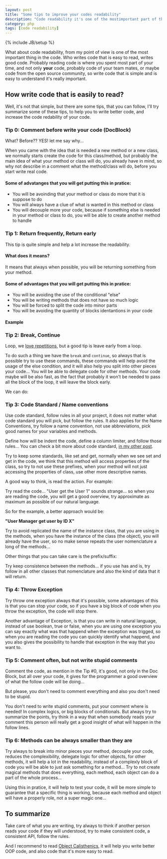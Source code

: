 ```yaml
---
layout: post
title: "Some tips to improve your codes readability"
description: "Code readability it's one of the mostimportant part of the code, there are some tips to help you improve your code readability"
category: php
tags: [code readability]
---
```

{% include JB/setup %}

What about code readability, from my point of view is one of the most important thing in the code. Who writes code that is easy to read, writes good code.
Probably reading code is where you spent most part of your time, and not only **your** code, probably code of your team mates, or maybe code from the open source community, so write code that is simple and is easy to understand it's really important.

## How write code that is easily to read?

Well, it's not that simple, but there are some tips, that you can follow, I'll try summarize some of these tips, to help you to write better code, and increase the code redability of your code.

### Tip 0: Comment before write your code (DocBlock)

What? Before?? YES! let me say why...

When you came with the idea that is needed a new method or a new class, we normally starts create the code for this class/method, but probably the main idea of what your method or class will do, you already have in mind, so why not describe in a comment what the method/class will do, before you start write real code.

#### Some of advatanges that you will get putting this in pratice:

- You will be avoinding that your method or class do more that it is suppose to do
- You will always have a clue of what is wanted in this method or class
- You will decouple more your code, because if something else is needed in your method or class to do, you will be able to create another method to handle

### Tip 1: Return frequently, Return early

This tip is quite simple and help a lot increase the readability.

#### What does it means? 

It means that always when possible, you will be returning something from your method.

#### Some of advantages that you will get putting this in pratice:

- You will be avoiding the use of the conditional "else"
- You will be writing methods that does not have so much logic
- You will be forced to split the code into minor parts
- You will be avoiding the quantity of blocks identantions in your code

#### Example

<script src="https://gist.github.com/95607d5da660610bceb1.js?file=return.php"></script>

<script src="https://gist.github.com/95607d5da660610bceb1.js?file=return1.php"></script>

### Tip 2: Break, Continue 

Loop, we <a href="http://www.youtube.com/watch?v=Pb6GdFr-0bE">love repetitions</a>, but a good tip is leave early from a loop.

To do such a thing we have the <code>break</code> and <code>continue</code>, so always that is possible try to use these commands, these commands will help avoid the usage of the else condition, and it will also help you split into other pieces your code... You will be able to delegate code for other methods. Your code maybe will be also fast, as the fact that probably it won't be needed to pass all the block of the loop, it will leave the block early.

<script src="https://gist.github.com/95607d5da660610bceb1.js?file=loop1.php"></script>

We can do:

<script src="https://gist.github.com/95607d5da660610bceb1.js?file=loop2.php"></script>

<script src="https://gist.github.com/95607d5da660610bceb1.js?file=loop3.php"></script>

### Tip 3: Code Standard / Name conventions

Use code standard, follow rules in all your project, it does not matter what code standard you will pick, but follow the rules. It also applies for the Name Conventions, try follow a name convention, not use abbreviations, pick good names for your variables and methods.

Define how will be indent the code, define a column limiter, and follow those rules... You can check a bit more about code standard, <a href="http://cobaia.net/php/2012/05/21/use-code-standard-that-forces-you-to-write-better-code/">in my other post</a>.

Try to keep some standards, like set and get, normally when we see set and get in the code, we think that this method will access properties of the class, so try to not use these prefixes, when your method will not just accessing the properties of class, use other more descriptive names.

A good way to think, is read the action. For example:

<script src="https://gist.github.com/95607d5da660610bceb1.js?file=cs.php"></script>

Try read the code... "User get the User 1" sounds strange... so when you are reading the code, you will get a good overview, try approximate as maximum as possible of our natural language.

So for the example, a better approach would be:

**"User Manager get user by ID X"**

<script src="https://gist.github.com/95607d5da660610bceb1.js?file=cs1.php"></script>

Try to avoid replicated the name of the instance class, that you are using in the methods, when you have the instance of the class (the object), you will already have the user, so no make sense repeats the user nomenclature a long of the methods...

Other things that you can take care is the prefix/suffix:

<script src="https://gist.github.com/95607d5da660610bceb1.js?file=cs3.php"></script>

Try keep consistence between the methods... if you use has and is, try follow in all other classes that nomenclature and also the kind of data that it will return.

### Tip 4: Throw Exception

Try throw one exception always that it's possible, some advantages of this is that you can stop your code, so if you have a big block of code when you throw the exception, the code will stop there.

Another advantage of Exception, is that you can write in natural language, instead of use boolean, true or false, when you are using one exception you can say exactly what was that happend when the exception was trigged, so when you are reading the code you can quickly identify what happend, and you also gives the possibility to handle that exception in the way that you want to.

<script src="https://gist.github.com/95607d5da660610bceb1.js?file=exception.php"></script>

### Tip 5: Comment often, but not write stupid comments

Comment the code, as mention in the Tip #0, it's good, not only in the Doc Block, but all over your code, it gives for the programmer a good overview of what the follow code will be doing... 

But please, you don't need to comment everything and also you don't need to be stupid.

<script src="https://gist.github.com/95607d5da660610bceb1.js?file=comments.php"></script>

You don't need to write stupid comments, put your comment where is needed! In complex logics, or big blocks of conditionals. But always try to summarize the points, try think in a way that when somebody reads your comment this person will really get a good insight of what will happen in the follow lines.

### Tip 6: Methods can be always smaller than they are

Try always to break into minor pieces your method, decouple your code, reduces the complexibility, delegate logic for other objects, for other methods, it will help a lot in the readability, instead of a complexly block of code you will be able to just ask something for a method... Try to not create magical methods that does everything, each method, each object can do a part of the whole process...

Using this in pratice, it will help to test your code, it will be more simple to guarantee that a specific thing is working, because each method and object will have a properly role, not a super magic one...


## To summarize

Take care of what you are writing, try always to think if another person reads your code if they will understood, try to make consistent code, a consistent API, follow the rules.

And I recommend to read <a href="http://www.bennadel.com/resources/uploads/2012/ObjectCalisthenics.pdf">Object Calisthenics</a>, it will help you write better OOP code, and also code that it's more easy to read.

